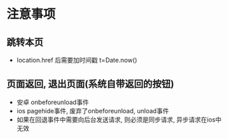 # 注意事项

## 跳转本页

* location.href 后需要加时间戳 t=Date.now()

## 页面返回, 退出页面(系统自带返回的按钮)

* 安卓 onbeforeunload事件
* ios pagehide事件, 废弃了onbeforeunload, unload事件
* 如果在回退事件中需要向后台发送请求, 则必须是同步请求, 异步请求在ios中无效
